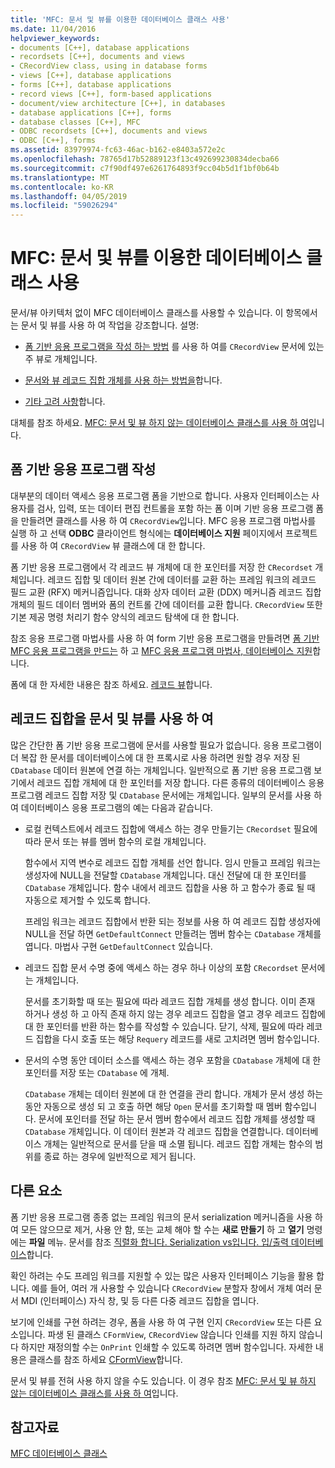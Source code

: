 ```yaml
---
title: 'MFC: 문서 및 뷰를 이용한 데이터베이스 클래스 사용'
ms.date: 11/04/2016
helpviewer_keywords:
- documents [C++], database applications
- recordsets [C++], documents and views
- CRecordView class, using in database forms
- views [C++], database applications
- forms [C++], database applications
- record views [C++], form-based applications
- document/view architecture [C++], in databases
- database applications [C++], forms
- database classes [C++], MFC
- ODBC recordsets [C++], documents and views
- ODBC [C++], forms
ms.assetid: 83979974-fc63-46ac-b162-e8403a572e2c
ms.openlocfilehash: 78765d17b52889123f13c492699230834decba66
ms.sourcegitcommit: c7f90df497e6261764893f9cc04b5d1f1bf0b64b
ms.translationtype: MT
ms.contentlocale: ko-KR
ms.lasthandoff: 04/05/2019
ms.locfileid: "59026294"
---
```

# <a name="mfc-using-database-classes-with-documents-and-views"></a>MFC: 문서 및 뷰를 이용한 데이터베이스 클래스 사용

문서/뷰 아키텍처 없이 MFC 데이터베이스 클래스를 사용할 수 있습니다. 이 항목에서는 문서 및 뷰를 사용 하 여 작업을 강조합니다. 설명:

- [폼 기반 응용 프로그램을 작성 하는 방법](#_core_writing_a_form.2d.based_application) 를 사용 하 여를 `CRecordView` 문서에 있는 주 뷰로 개체입니다.

- [문서와 뷰 레코드 집합 개체를 사용 하는 방법을](#_core_using_recordsets_in_documents_and_views)합니다.

- [기타 고려 사항](#_core_other_factors)합니다.

대체를 참조 하세요. [MFC: 문서 및 뷰 하지 않는 데이터베이스 클래스를 사용 하 여](../data/mfc-using-database-classes-without-documents-and-views.md)입니다.

##  <a name="_core_writing_a_form.2d.based_application"></a> 폼 기반 응용 프로그램 작성

대부분의 데이터 액세스 응용 프로그램 폼을 기반으로 합니다. 사용자 인터페이스는 사용자를 검사, 입력, 또는 데이터 편집 컨트롤을 포함 하는 폼 이며 기반 응용 프로그램 폼을 만들려면 클래스를 사용 하 여 `CRecordView`입니다. MFC 응용 프로그램 마법사를 실행 하 고 선택 **ODBC** 클라이언트 형식에는 **데이터베이스 지원** 페이지에서 프로젝트를 사용 하 여 `CRecordView` 뷰 클래스에 대 한 합니다.

폼 기반 응용 프로그램에서 각 레코드 뷰 개체에 대 한 포인터를 저장 한 `CRecordset` 개체입니다. 레코드 집합 및 데이터 원본 간에 데이터를 교환 하는 프레임 워크의 레코드 필드 교환 (RFX) 메커니즘입니다. 대화 상자 데이터 교환 (DDX) 메커니즘 레코드 집합 개체의 필드 데이터 멤버와 폼의 컨트롤 간에 데이터를 교환 합니다. `CRecordView` 또한 기본 제공 명령 처리기 함수 양식의 레코드 탐색에 대 한 합니다.

참조 응용 프로그램 마법사를 사용 하 여 form 기반 응용 프로그램을 만들려면 [폼 기반 MFC 응용 프로그램을 만드는](../mfc/reference/creating-a-forms-based-mfc-application.md) 하 고 [MFC 응용 프로그램 마법사, 데이터베이스 지원](../mfc/reference/database-support-mfc-application-wizard.md)합니다.

폼에 대 한 자세한 내용은 참조 하세요. [레코드 뷰](../data/record-views-mfc-data-access.md)합니다.

##  <a name="_core_using_recordsets_in_documents_and_views"></a> 레코드 집합을 문서 및 뷰를 사용 하 여

많은 간단한 폼 기반 응용 프로그램에 문서를 사용할 필요가 없습니다. 응용 프로그램이 더 복잡 한 문서를 데이터베이스에 대 한 프록시로 사용 하려면 원할 경우 저장 된 `CDatabase` 데이터 원본에 연결 하는 개체입니다. 일반적으로 폼 기반 응용 프로그램 보기에서 레코드 집합 개체에 대 한 포인터를 저장 합니다. 다른 종류의 데이터베이스 응용 프로그램 레코드 집합 저장 및 `CDatabase` 문서에는 개체입니다. 일부의 문서를 사용 하 여 데이터베이스 응용 프로그램의 예는 다음과 같습니다.

- 로컬 컨텍스트에서 레코드 집합에 액세스 하는 경우 만들기는 `CRecordset` 필요에 따라 문서 또는 뷰를 멤버 함수의 로컬 개체입니다.

   함수에서 지역 변수로 레코드 집합 개체를 선언 합니다. 임시 만들고 프레임 워크는 생성자에 NULL을 전달할 `CDatabase` 개체입니다. 대신 전달에 대 한 포인터를 `CDatabase` 개체입니다. 함수 내에서 레코드 집합을 사용 하 고 함수가 종료 될 때 자동으로 제거할 수 있도록 합니다.

   프레임 워크는 레코드 집합에서 반환 되는 정보를 사용 하 여 레코드 집합 생성자에 NULL을 전달 하면 `GetDefaultConnect` 만들려는 멤버 함수는 `CDatabase` 개체를 엽니다. 마법사 구현 `GetDefaultConnect` 있습니다.

- 레코드 집합 문서 수명 중에 액세스 하는 경우 하나 이상의 포함 `CRecordset` 문서에는 개체입니다.

   문서를 초기화할 때 또는 필요에 따라 레코드 집합 개체를 생성 합니다. 이미 존재 하거나 생성 하 고 아직 존재 하지 않는 경우 레코드 집합을 열고 경우 레코드 집합에 대 한 포인터를 반환 하는 함수를 작성할 수 있습니다. 닫기, 삭제, 필요에 따라 레코드 집합을 다시 호출 또는 해당 `Requery` 레코드를 새로 고치려면 멤버 함수입니다.

- 문서의 수명 동안 데이터 소스를 액세스 하는 경우 포함을 `CDatabase` 개체에 대 한 포인터를 저장 또는 `CDatabase` 에 개체.

   `CDatabase` 개체는 데이터 원본에 대 한 연결을 관리 합니다. 개체가 문서 생성 하는 동안 자동으로 생성 되 고 호출 하면 해당 `Open` 문서를 초기화할 때 멤버 함수입니다. 문서에 포인터를 전달 하는 문서 멤버 함수에서 레코드 집합 개체를 생성할 때 `CDatabase` 개체입니다. 이 데이터 원본과 각 레코드 집합을 연결합니다. 데이터베이스 개체는 일반적으로 문서를 닫을 때 소멸 됩니다. 레코드 집합 개체는 함수의 범위를 종료 하는 경우에 일반적으로 제거 됩니다.

##  <a name="_core_other_factors"></a> 다른 요소

폼 기반 응용 프로그램 종종 없는 프레임 워크의 문서 serialization 메커니즘을 사용 하 여 모든 않으므로 제거, 사용 안 함, 또는 교체 해야 할 수는 **새로 만들기** 하 고 **열기** 명령에는 **파일** 메뉴. 문서를 참조 [직렬화 합니다. Serialization vs입니다. 입/출력 데이터베이스](../mfc/serialization-serialization-vs-database-input-output.md)합니다.

확인 하려는 수도 프레임 워크를 지원할 수 있는 많은 사용자 인터페이스 기능을 활용 합니다. 예를 들어, 여러 개 사용할 수 있습니다 `CRecordView` 분할자 창에서 개체 여러 문서 MDI (인터페이스) 자식 창, 및 등 다른 다중 레코드 집합을 엽니다.

보기에 인쇄를 구현 하려는 경우, 폼을 사용 하 여 구현 인지 `CRecordView` 또는 다른 요소입니다. 파생 된 클래스 `CFormView`, `CRecordView` 않습니다 인쇄를 지원 하지 않습니다 하지만 재정의할 수는 `OnPrint` 인쇄할 수 있도록 하려면 멤버 함수입니다. 자세한 내용은 클래스를 참조 하세요 [CFormView](../mfc/reference/cformview-class.md)합니다.

문서 및 뷰를 전혀 사용 하지 않을 수도 있습니다. 이 경우 참조 [MFC: 문서 및 뷰 하지 않는 데이터베이스 클래스를 사용 하 여](../data/mfc-using-database-classes-without-documents-and-views.md)입니다.

## <a name="see-also"></a>참고자료

[MFC 데이터베이스 클래스](../data/mfc-database-classes-odbc-and-dao.md)